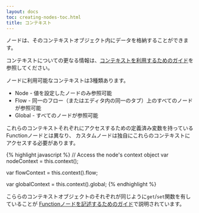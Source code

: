 ```yaml
---
layout: docs
toc: creating-nodes-toc.html
title: コンテキスト
---
```


ノードは、そのコンテキストオブジェクト内にデータを格納することができます。

コンテキストについての更なる情報は、[コンテキストを利用するためのガイド](../user-guide/context)を参照してください。

ノードに利用可能なコンテキストは3種類あります。

- Node - 値を設定したノードのみ参照可能
- Flow - 同一のフロー（またはエディタ内の同一のタブ）上のすべてのノードが参照可能
- Global - すべてのノードが参照可能

これらのコンテキストそれぞれにアクセスするための定義済み変数を持っているFunctionノードとは異なり、
カスタムノードは独自にこれらのコンテキストに
アクセスする必要があります。

{% highlight javascript %}
// Access the node's context object
var nodeContext = this.context();

var flowContext = this.context().flow;

var globalContext = this.context().global;
{% endhighlight %}

こららのコンテキストオブジェクトのそれぞれが同じように`get`/`set`関数を有していることが
[Functionノードを記述するためのガイド](/docs/writing-functions#データの保存)で説明されています。
